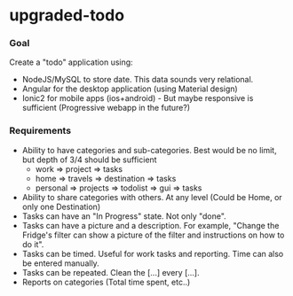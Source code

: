 # upgraded-todo

### Goal
Create a "todo" application using:
- NodeJS/MySQL to store date. This data sounds very relational.
- Angular for the desktop application (using Material design)
- Ionic2 for mobile apps (ios+android) - But maybe responsive is sufficient (Progressive webapp in the future?)

### Requirements
- Ability to have categories and sub-categories. Best would be no limit, but depth of 3/4 should be sufficient
  - work => project => tasks
  - home => travels => destination => tasks
  - personal => projects => todolist => gui => tasks
- Ability to share categories with others. At any level (Could be Home, or only one Destination)
- Tasks can have an "In Progress" state. Not only "done". 
- Tasks can have a picture and a description. For example, "Change the Fridge's filter can show a picture of the filter and instructions on how to do it". 
- Tasks can be timed. Useful for work tasks and reporting. Time can also be entered manually. 
- Tasks can be repeated. Clean the [...] every [...].
- Reports on categories (Total time spent, etc..)
